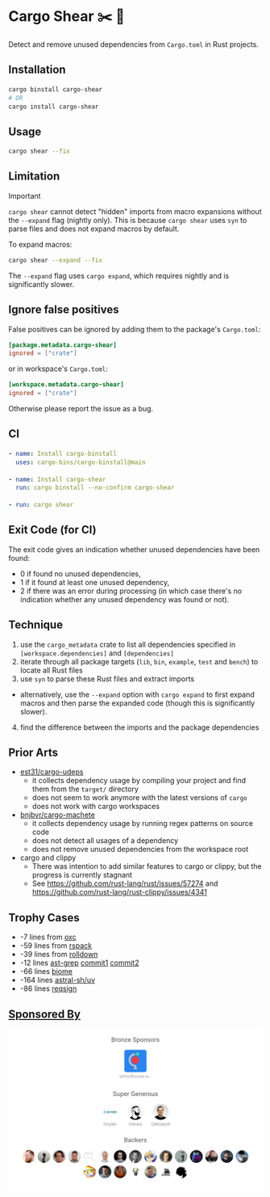 # Cargo Shear ✂️ 🐑

Detect and remove unused dependencies from `Cargo.toml` in Rust projects.

## Installation

```bash
cargo binstall cargo-shear
# OR
cargo install cargo-shear
```

## Usage

```bash
cargo shear --fix
```

## Limitation

> [!IMPORTANT]
> `cargo shear` cannot detect "hidden" imports from macro expansions without the `--expand` flag (nightly only).
> This is because `cargo shear` uses `syn` to parse files and does not expand macros by default.

To expand macros:

```bash
cargo shear --expand --fix
```

The `--expand` flag uses `cargo expand`, which requires nightly and is significantly slower.

## Ignore false positives

False positives can be ignored by adding them to the package's `Cargo.toml`:

```toml
[package.metadata.cargo-shear]
ignored = ["crate"]
```

or in workspace's `Cargo.toml`:

```toml
[workspace.metadata.cargo-shear]
ignored = ["crate"]
```

Otherwise please report the issue as a bug.

## CI

```yaml
- name: Install cargo-binstall
  uses: cargo-bins/cargo-binstall@main

- name: Install cargo-shear
  run: cargo binstall --no-confirm cargo-shear

- run: cargo shear
```

## Exit Code (for CI)

The exit code gives an indication whether unused dependencies have been found:

* 0 if found no unused dependencies,
* 1 if it found at least one unused dependency,
* 2 if there was an error during processing (in which case there's no indication whether any unused dependency was found or not).

## Technique

1. use the `cargo_metadata` crate to list all dependencies specified in `[workspace.dependencies]` and `[dependencies]`
2. iterate through all package targets (`lib`, `bin`, `example`, `test` and `bench`) to locate all Rust files
3. use `syn` to parse these Rust files and extract imports
  - alternatively, use the `--expand` option with `cargo expand` to first expand macros and then parse the expanded code (though this is significantly slower).
4. find the difference between the imports and the package dependencies

## Prior Arts

* [est31/cargo-udeps](https://github.com/est31/cargo-udeps)
    * it collects dependency usage by compiling your project and find them from the `target/` directory
    * does not seem to work anymore with the latest versions of `cargo`
    * does not work with cargo workspaces
* [bnjbvr/cargo-machete](https://github.com/bnjbvr/cargo-machete)
    * it collects dependency usage by running regex patterns on source code
    * does not detect all usages of a dependency
    * does not remove unused dependencies from the workspace root
* cargo and clippy
    * There was intention to add similar features to cargo or clippy, but the progress is currently stagnant
    * See https://github.com/rust-lang/rust/issues/57274 and https://github.com/rust-lang/rust-clippy/issues/4341

## Trophy Cases

* -7 lines from [oxc](https://github.com/oxc-project/oxc/pull/2729)
* -59 lines from [rspack](https://github.com/web-infra-dev/rspack/pull/5954)
* -39 lines from [rolldown](https://github.com/rolldown/rolldown/pull/593)
* -12 lines [ast-grep](https://github.com/ast-grep/ast-grep) [commit1](https://github.com/ast-grep/ast-grep/commit/c4ef252a71b05193f2ced327666f61836ad515c3) [commit2](https://github.com/ast-grep/ast-grep/commit/43edbc131e68173468e9aa302cab9b45263b1f76)
* -66 lines [biome](https://github.com/biomejs/biome/pull/2153)
* -164 lines [astral-sh/uv](https://github.com/astral-sh/uv/pull/3527)
* -86 lines [reqsign](https://github.com/Xuanwo/reqsign/pull/481)

## [Sponsored By](https://github.com/sponsors/Boshen)

<p align="center">
  <a href="https://github.com/sponsors/Boshen">
    <img src="https://raw.githubusercontent.com/Boshen/sponsors/main/sponsors.svg" alt="My sponsors" />
  </a>
</p>
